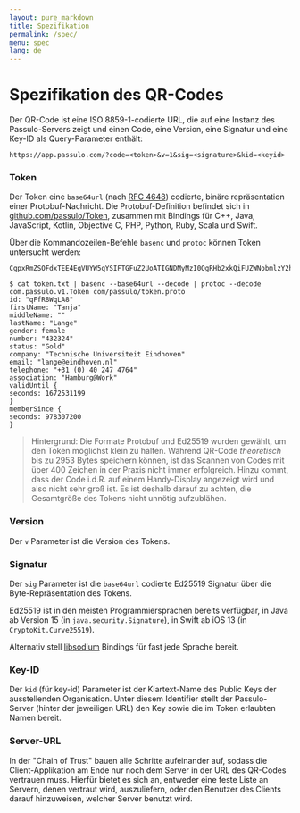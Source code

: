 ```yaml
---
layout: pure_markdown
title: Spezifikation
permalink: /spec/
menu: spec
lang: de
---
```


# Spezifikation des QR-Codes

Der QR-Code ist eine ISO 8859-1-codierte URL, die auf eine Instanz des Passulo-Servers zeigt und einen Code, eine Version, eine Signatur und eine Key-ID als Query-Parameter enthält:

```shell
https://app.passulo.com/?code=<token>&v=1&sig=<signature>&kid=<keyid>
```

### Token

Der Token eine `base64url` (nach [RFC 4648](https://en.wikipedia.org/wiki/Base64#The_URL_applications)) codierte, binäre repräsentation einer Protobuf-Nachricht.
Die Protobuf-Definition befindet sich in [github.com/passulo/Token](https://github.com/passulo/Token), zusammen mit Bindings für C++, Java, JavaScript, Kotlin, Objective C, PHP, Python, Ruby, Scala und Swift.

Über die Kommandozeilen-Befehle `basenc` und `protoc` können Token untersucht werden:

```text
CgpxRmZSOFdxTEE4EgVUYW5qYSIFTGFuZ2UoATIGNDMyMzI0OgRHb2xkQiFUZWNobmlzY2hlIFVuaXZlcnNpdGVpdCBFaW5kaG92ZW5KEmxhbmdlQGVpbmRob3Zlbi5ubFITKzMxICgwKSA0MCAyNDcgNDc2NFoMSGFtYnVyZ0BXb3JrYgYI_5nDnQZqBgiAkb_SAw==
```

```shell
$ cat token.txt | basenc --base64url --decode | protoc --decode com.passulo.v1.Token com/passulo/token.proto
id: "qFfR8WqLA8"
firstName: "Tanja"
middleName: ""
lastName: "Lange"
gender: female
number: "432324"
status: "Gold"
company: "Technische Universiteit Eindhoven"
email: "lange@eindhoven.nl"
telephone: "+31 (0) 40 247 4764"
association: "Hamburg@Work"
validUntil {
seconds: 1672531199
}
memberSince {
seconds: 978307200
}
```


> Hintergrund: Die Formate Protobuf und Ed25519 wurden gewählt, um den Token möglichst klein zu halten. 
> Während QR-Code _theoretisch_ bis zu 2953 Bytes speichern können, ist das Scannen von Codes mit über 400 Zeichen in der Praxis nicht immer erfolgreich.
> Hinzu kommt, dass der Code i.d.R. auf einem Handy-Display angezeigt wird und also nicht sehr groß ist.
> Es ist deshalb darauf zu achten, die Gesamtgröße des Tokens nicht unnötig aufzublähen.

### Version

Der `v` Parameter ist die Version des Tokens.

### Signatur

Der `sig` Parameter ist die `base64url` codierte Ed25519 Signatur über die Byte-Repräsentation des Tokens.

Ed25519 ist in den meisten Programmiersprachen bereits verfügbar, 
in Java ab Version 15 (in `java.security.Signature`), in Swift ab iOS 13 (in `CryptoKit.Curve25519`).

Alternativ stell [libsodium](https://libsodium.gitbook.io/doc/bindings_for_other_languages) Bindings für fast jede Sprache bereit.

### Key-ID

Der `kid` (für key-id) Parameter ist der Klartext-Name des Public Keys der ausstellenden Organisation. 
Unter diesem Identifier stellt der Passulo-Server (hinter der jeweiligen URL) den Key sowie die im Token erlaubten Namen bereit.

### Server-URL

In der "Chain of Trust" bauen alle Schritte aufeinander auf, sodass die Client-Applikation am Ende nur noch dem Server in der URL des QR-Codes vertrauen muss.
Hierfür bietet es sich an, entweder eine feste Liste an Servern, denen vertraut wird, auszuliefern, oder den Benutzer des Clients darauf hinzuweisen,
welcher Server benutzt wird.